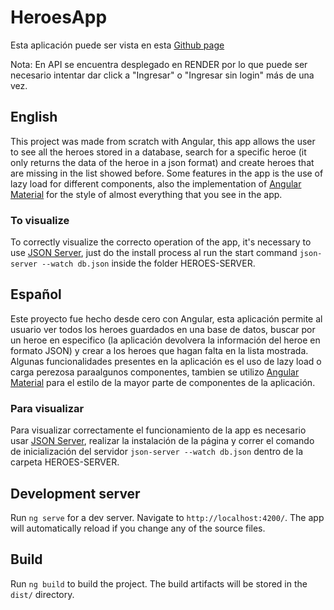 # HeroesApp
Esta aplicación puede ser vista en esta [Github page](https://will-h0219.github.io/heroesApp)

Nota: En API se encuentra desplegado en RENDER por lo que puede ser necesario intentar dar click a "Ingresar" o "Ingresar sin login" más de una vez.

## English

This project was made from scratch with Angular, this app allows the user to see all the heroes stored in a database, search for a specific heroe (it only returns the data of the heroe in a json format) and create heroes that are missing in the list showed before. Some features in the app is the use of lazy load for different components, also the implementation of [Angular Material](https://material.angular.io) for the style of almost everything that you see in the app.

### To visualize

To correctly visualize the correcto operation of the app, it's necessary to use [JSON Server](https://www.npmjs.com/package/json-server), just do the install process al run the start command ```json-server --watch db.json``` inside the folder HEROES-SERVER.

## Español

Este proyecto fue hecho desde cero con Angular, esta aplicación permite al usuario ver todos los heroes guardados en una base de datos, buscar por un heroe en especifico (la aplicación devolvera la información del heroe en formato JSON) y crear a los heroes que hagan falta en la lista mostrada. Algunas funcionalidades presentes en la aplicación es el uso de lazy load o carga perezosa paraalgunos componentes, tambien se utilizo [Angular Material](https://material.angular.io) para el estilo de la mayor parte de componentes de la aplicación.

### Para visualizar

Para visualizar correctamente el funcionamiento de la app es necesario usar [JSON Server](https://www.npmjs.com/package/json-server), realizar la instalación de la página y correr el comando de inicialización del servidor ```json-server --watch db.json``` dentro de la carpeta HEROES-SERVER.

## Development server

Run `ng serve` for a dev server. Navigate to `http://localhost:4200/`. The app will automatically reload if you change any of the source files.

## Build

Run `ng build` to build the project. The build artifacts will be stored in the `dist/` directory.
